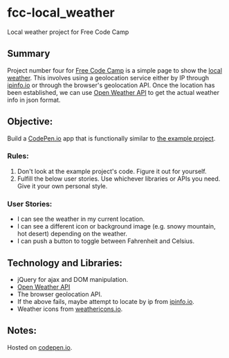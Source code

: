 # fcc-local_weather
Local weather project for Free Code Camp

## Summary
Project number four for [Free Code Camp](https://www.freecodecamp.com) is a simple page to show the [local weather](https://www.freecodecamp.com/challenges/show-the-local-weather).  This involves using a geolocation service either by IP through [ipinfo.io](http://ipinfo.io/) or through the browser's geolocation API.  Once the location has been established, we can use [Open Weather API](http://openweathermap.org/current#geo) to get the actual weather info in json format.

## Objective:
Build a [CodePen.io](https://codepen.io) app that is functionally similar to [the example project](http://codepen.io/FreeCodeCamp/full/bELRjV).

### Rules:
1. Don't look at the example project's code.  Figure it out for yourself.
2. Fulfill the below user stories.  Use whichever libraries or APIs you need.  Give it your own personal style.

### User Stories:
* I can see the weather in my current location.
* I can see a different icon or background image (e.g. snowy mountain, hot desert) depending on the weather.
* I can push a button to toggle between Fahrenheit and Celsius.

## Technology and Libraries:
* jQuery for ajax and DOM manipulation.
* [Open Weather API](http://openweathermap.org)
* The browser geolocation API.
* If the above fails, maybe attempt to locate by ip from [ipinfo.io](http://ipinfo.io).
* Weather icons from [weathericons.io](http://weathericons.io).

## Notes:
Hosted on [codepen.io](http://codepen.io/xipxoom/full/ZWvwRa/).

